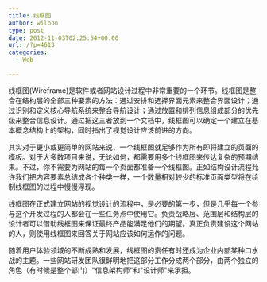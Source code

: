 ```yaml
---
title: 线框图
author: wiloon
type: post
date: 2012-11-03T02:25:54+00:00
url: /?p=4613
categories:
  - Web

---
```

线框图(Wireframe)是软件或者网站设计过程中非常重要的一个环节。线框图是整合在结构层的全部三种要素的方法：通过安排和选择界面元素来整合界面设计；通过识别和定义核心导航系统来整合导航设计；通过放置和排列信息组成部分的优先级来整合信息设计。通过把这三者放到一个文档中，线框图可以确定一个建立在基本概念结构上的架构，同时指出了视觉设计应该前进的方向。


其实对于更小或更简单的网站来说，一个线框图就足够作为所有即将建立的页面的模板。对于大多数项目来说，无论如何，都需要用多个线框图来传达复杂的预期结果。不过，你不需要为网站的每一个页面都准备一个线框图。正如结构设计流程允许我们把内容要素总结成各个种类一样，一个数量相对较少的标准页面类型将在绘制线框图的过程中慢慢浮现。


线框图在正式建立网站的视觉设计的流程中，是必要的第一步，但是几乎每一个参与这个开发过程的人都会在一些任务点中使用它。负责战略层、范围层和结构层的设计者可以借助线框图来保证最终产品能满足他们的期望。真正负责建设这个网站的人，则使用线框图来回答关于网站应该如何运作的问题。


随着用户体验领域的不断成熟和发展，线框图的责任有时还成为企业内部某种口水战的主题。一些网站研发团队很鲜明地把这部分工作分成两个部分，由两个独立的角色（有时候是整个部门）"信息架构师"和"设计师"来承担。